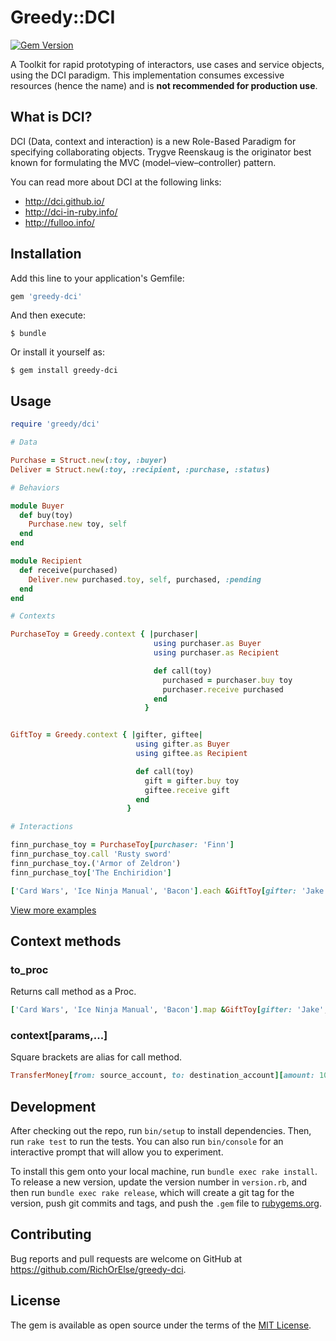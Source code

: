 # Greedy::DCI

[![Gem Version](https://badge.fury.io/rb/greedy-dci.svg)](https://badge.fury.io/rb/greedy-dci)

A Toolkit for rapid prototyping of interactors, use cases and service objects, using the DCI paradigm.
This implementation consumes excessive resources (hence the name) and is **not recommended for production use**.

## What is DCI?

DCI (Data, context and interaction) is a new Role-Based Paradigm for specifying collaborating objects.
Trygve Reenskaug is the originator best known for formulating the MVC (model–view–controller) pattern.

You can read more about DCI at the following links:

* http://dci.github.io/
* http://dci-in-ruby.info/
* http://fulloo.info/

## Installation

Add this line to your application's Gemfile:

```ruby
gem 'greedy-dci'
```

And then execute:

    $ bundle

Or install it yourself as:

    $ gem install greedy-dci

## Usage

```ruby
require 'greedy/dci'

# Data

Purchase = Struct.new(:toy, :buyer)
Deliver = Struct.new(:toy, :recipient, :purchase, :status)

# Behaviors

module Buyer
  def buy(toy)
    Purchase.new toy, self
  end
end

module Recipient
  def receive(purchased)
    Deliver.new purchased.toy, self, purchased, :pending
  end
end

# Contexts

PurchaseToy = Greedy.context { |purchaser|
                                using purchaser.as Buyer
                                using purchaser.as Recipient

                                def call(toy)
                                  purchased = purchaser.buy toy
                                  purchaser.receive purchased
                                end
                              }


GiftToy = Greedy.context { |gifter, giftee|
                            using gifter.as Buyer
                            using giftee.as Recipient

                            def call(toy)
                              gift = gifter.buy toy
                              giftee.receive gift
                            end
                          }

# Interactions

finn_purchase_toy = PurchaseToy[purchaser: 'Finn']
finn_purchase_toy.call 'Rusty sword'
finn_purchase_toy.('Armor of Zeldron')
finn_purchase_toy['The Enchiridion']

['Card Wars', 'Ice Ninja Manual', 'Bacon'].each &GiftToy[gifter: 'Jake', giftee: 'Finn']
```

[View more examples](https://github.com/RichOrElse/greedy-dci/tree/master/examples)

## Context methods

### to_proc

Returns call method as a Proc.

```ruby
['Card Wars', 'Ice Ninja Manual', 'Bacon'].map &GiftToy[gifter: 'Jake', giftee: 'Finn']
```

### context[params,...]

Square brackets are alias for call method.

```ruby
TransferMoney[from: source_account, to: destination_account][amount: 100]
```

## Development

After checking out the repo, run `bin/setup` to install dependencies. Then, run `rake test` to run the tests. You can also run `bin/console` for an interactive prompt that will allow you to experiment.

To install this gem onto your local machine, run `bundle exec rake install`. To release a new version, update the version number in `version.rb`, and then run `bundle exec rake release`, which will create a git tag for the version, push git commits and tags, and push the `.gem` file to [rubygems.org](https://rubygems.org).

## Contributing

Bug reports and pull requests are welcome on GitHub at https://github.com/RichOrElse/greedy-dci.


## License

The gem is available as open source under the terms of the [MIT License](http://opensource.org/licenses/MIT).

